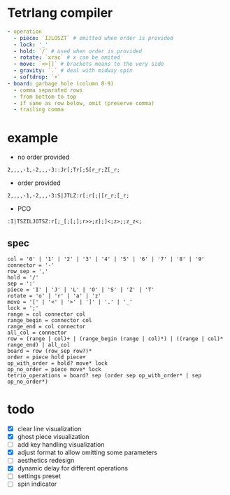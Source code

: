# Tetrlang compiler

```yaml
- operation
  - piece: `IJLOSZT` # omitted when order is provided
  - lock: '_'
  - hold: `/` # used when order is provided
  - rotate: `xrac` # x can be omited
  - move: `<>[]` # brackets means to the very side
  - gravity: `.` # deal with midway spin
  - softdrop: `+`
- board: garbage hole (column 0-9)
  - comma separated rows
  - from bottom to top
  - if same as row below, omit (preserve comma)
  - trailing comma
```

# example
- no order provided
```
2,,,,-1,-2,,,-3::Jr[;Tr[;S[r_r;Z[_r;
```

- order provided
```
2,,,,-1,-2,,,-3:S|JTLZ:r[;r[;|[r_r;[_r;
```

- PCO
```
:I|TSZILJOTSZ:r[;_[;[;];r>>;z];]<;z>;;z_z<;
```

## spec
```
col = '0' | '1' | '2' | '3' | '4' | '5' | '6' | '7' | '8' | '9'
connector = '-'
row_sep = ','
hold = '/'
sep = ':'
piece = 'I' | 'J' | 'L' | 'O' | 'S' | 'Z' | 'T'
rotate = 'o' | 'r' | 'a' | 'z'
move = '[' | '<' | '>' | ']' | '.' | '_'
lock = ';'
range = col connector col
range_begin = connector col
range_end = col connector
all_col = connector
row = (range | col)+ | (range_begin (range | col)*) | ((range | col)* range_end) | all_col
board = row (row_sep row?)*
order = piece hold piece+
op_with_order = hold? move* lock
op_no_order = piece move* lock
tetrio_operations = board? sep (order sep op_with_order* | sep op_no_order*)
```

# todo
- [x] clear line visualization
- [x] ghost piece visualization
- [ ] add key handling visualization
- [x] adjust format to allow omitting some parameters
- [ ] aesthetics redesign
- [x] dynamic delay for different operations
- [ ] settings preset
- [ ] spin indicator
